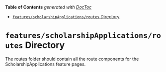 <!-- START doctoc generated TOC please keep comment here to allow auto update -->
<!-- DON'T EDIT THIS SECTION, INSTEAD RE-RUN doctoc TO UPDATE -->

**Table of Contents** _generated with [DocToc](https://github.com/thlorenz/doctoc)_

- [`features/scholarshipApplications/routes` Directory](#featuresscholarshipapplicationsroutes-directory)

<!-- END doctoc generated TOC please keep comment here to allow auto update -->

# `features/scholarshipApplications/routes` Directory

The routes folder should contain all the route components for the ScholarshipApplications feature pages.
